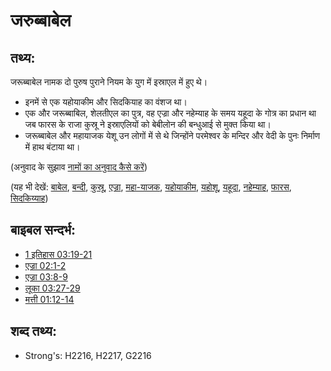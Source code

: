 # जरुब्बाबेल #

## तथ्य: ##

जरूब्बाबेल नामक दो पुरुष पुराने नियम के युग में इस्राएल में हुए थे।

* इनमें से एक यहोयाकीम और सिदकियाह का वंशज था।
* एक और जरूब्बाबिल, शेलतीएल का पुत्र, वह एज्रा और नहेम्याह के समय यहूदा के गोत्र का प्रधान था जब फारस के राजा कुस्रू ने इस्राएलियों को बेबीलोन की बन्धुआई से मुक्त किया था।
* जरूब्बाबेल और महायाजक येशू उन लोगों में से थे जिन्होंने परमेश्वर के मन्दिर और वेदी के पुनः निर्माण में हाथ बंटाया था। 

(अनुवाद के सुझाव [नामों का अनुवाद कैसे करें](rc://en/ta/man/translate/translate-names))

(यह भी देखें: [बाबेल](../names/babylon.md), [बन्दी](../other/captive.md), [कुस्रू](../names/cyrus.md), [एज्रा](../names/ezra.md), [महा-याजक](../kt/highpriest.md), [यहोयाकीम](../names/jehoiakim.md), [यहोशू](../names/joshua.md), [यहूदा](../names/judah.md), [नहेम्याह](../names/nehemiah.md), [फारस](../names/persia.md), [सिदकिय्याह](../names/zedekiah.md))

## बाइबल सन्दर्भ: ##

* [1 इतिहास 03:19-21](rc://en/tn/help/1ch/03/19)
* [एज्रा 02:1-2](rc://en/tn/help/ezr/02/01)
* [एज्रा 03:8-9](rc://en/tn/help/ezr/03/08)
* [लूका 03:27-29](rc://en/tn/help/luk/03/27)
* [मत्ती 01:12-14](rc://en/tn/help/mat/01/12)

## शब्द तथ्य: ##

* Strong's: H2216, H2217, G2216
